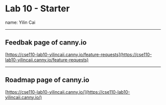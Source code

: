 # Lab 10 - Starter
name: Yilin Cai

---

## Feedbak page of canny.io

[https://cse110-lab10-yilincaii.canny.io/feature-requests](https://cse110-lab10-yilincaii.canny.io/feature-requests)

---

## Roadmap page of canny.io

[https://cse110-lab10-yilincaii.canny.io/](https://cse110-lab10-yilincaii.canny.io/)